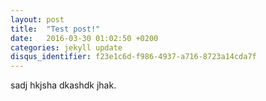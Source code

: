 ```yaml
---
layout: post
title:  "Test post!"
date:   2016-03-30 01:02:50 +0200
categories: jekyll update
disqus_identifier: f23e1c6d-f986-4937-a716-8723a14cda7f
---
```


sadj hkjsha dkashdk jhak.